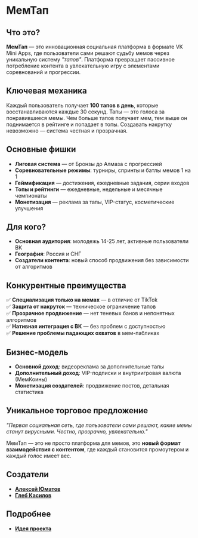 # МемТап

## Что это?

**МемТап** — это инновационная социальная платформа в формате VK Mini Apps, где пользователи сами решают судьбу мемов через уникальную систему _"тапов"_. Платформа превращает пассивное потребление контента в увлекательную игру с элементами соревнований и прогрессии.

## Ключевая механика

Каждый пользователь получает **100 тапов в день**, которые восстанавливаются каждые 30 секунд. Тапы — это голоса за понравившиеся мемы. Чем больше тапов получает мем, тем выше он поднимается в рейтинге и попадает в топы. Создавать накрутку невозможно — система честная и прозрачная.

## Основные фишки

-   **Лиговая система** — от Бронзы до Алмаза с прогрессией
-   **Соревновательные режимы**: турниры, спринты и батлы мемов 1 на 1
-   **Геймификация** — достижения, ежедневные задания, серии входов
-   **Топы и рейтинги** — ежедневные, недельные и месячные чемпионаты
-   **Монетизация** — реклама за тапы, VIP-статус, косметические улучшения

## Для кого?

-   **Основная аудитория**: молодежь 14-25 лет, активные пользователи ВК
-   **География**: Россия и СНГ
-   **Создатели контента**: новый способ продвижения без зависимости от алгоритмов

## Конкурентные преимущества

✅ **Специализация только на мемах** — в отличие от TikTok\
✅ **Защита от накруток** — техническое ограничение тапов\
✅ **Прозрачное продвижение** — нет теневых банов и непонятных алгоритмов\
✅ **Нативная интеграция с ВК** — без проблем с доступностью\
✅ **Решение проблемы падающих охватов** в мем-пабликах

## Бизнес-модель

-   **Основной доход**: видеореклама за дополнительные тапы
-   **Дополнительный доход**: VIP-подписки и внутриигровая валюта (МемКоины)
-   **Монетизация создателей**: продвижение постов, детальная статистика

## Уникальное торговое предложение

_"Первая социальная сеть, где пользователи сами решают, какие мемы станут вирусными. Честно, прозрачно, увлекательно."_

МемТап — это не просто платформа для мемов, это **новый формат взаимодействия с контентом**, где каждый становится промоутером и каждый голос имеет вес.

## Создатели

-   [**Алексей Юматов**](https://vk.com/monik00)
-   [**Глеб Касилов**](https://vk.com/helebka)

## Подробнее

-   [**Идея проекта**](idea/index.md)
